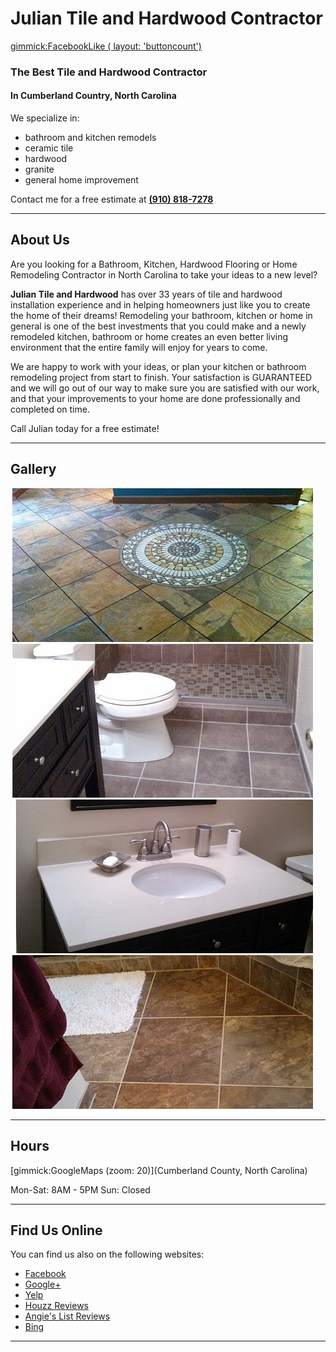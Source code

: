 # Julian Tile and Hardwood Contractor

[gimmick:FacebookLike ( layout: 'buttoncount') ](http://www.facebook.com/JulianTileAndHardwood)

### The Best Tile and Hardwood Contractor 
#### In Cumberland Country, North Carolina

We specialize in:

  * bathroom and kitchen remodels
  * ceramic tile
  * hardwood
  * granite
  * general home improvement

Contact me for a free estimate at **<a href="tel:+19108187278">(910) 818-7278</a>**

------

About Us
---

Are you looking for a Bathroom, Kitchen, Hardwood Flooring or Home Remodeling Contractor in North Carolina to take your ideas to a new level?

**Julian Tile and Hardwood** has over 33 years of tile and hardwood installation experience and in helping homeowners just like you to create the home of their dreams! Remodeling your bathroom, kitchen or home in general is one of the best investments that you could make and a newly remodeled kitchen, bathroom or home creates an even better living environment that the entire family will enjoy for years to come.

We are happy to work with your ideas, or plan your kitchen or bathroom remodeling project from start to finish. Your satisfaction is GUARANTEED and we will go out of our way to make sure you are satisfied with our work, and that your improvements to your home are done professionally and completed on time.

Call Julian today for a free estimate!

------

Gallery
---

![](/data/0001.jpg)
![](/data/0002.jpg)
![](/data/0003.jpg)
![](/data/0004.jpg)

----------

Hours
---
[gimmick:GoogleMaps (zoom: 20)](Cumberland County, North Carolina)

Mon-Sat: 8AM - 5PM
Sun: Closed

----------

Find Us Online
---

You can find us also on the following websites:

  * [Facebook][5]
  * [Google+][1]
  * [Yelp][2]
  * [Houzz Reviews][3]
  * [Angie's List Reviews][4]
  * [Bing][6]

[1]: https://www.google.com/#q=julian+tile+and+hardwood
[2]: http://www.yelp.com/biz/julian-tile-and-hardwood-contractor-linden
[3]: http://www.houzz.com/browseReviews/juliantilehardwood
[4]: http://www.angieslist.com/companylist/us/nc/fayetteville/julian-tile-and-hardwood-contractor-reviews-7573235.htm
[5]: https://www.facebook.com/JulianTileAndHardwood
[6]: http://www.bing.com/search?q=Julian+Tile+and+hardwood

-----------
